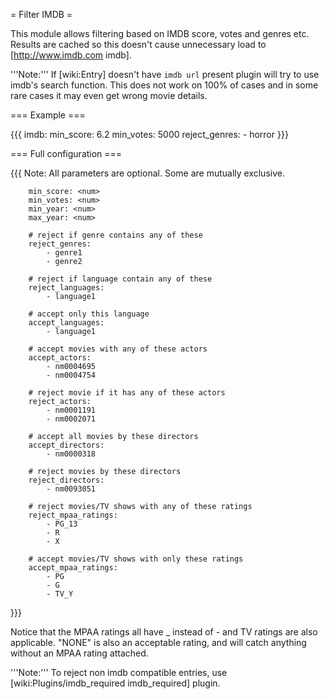 = Filter IMDB =

This module allows filtering based on IMDB score, votes and genres etc.
Results are cached so this doesn't cause unnecessary load to [http://www.imdb.com imdb].

'''Note:''' If [wiki:Entry] doesn't have `imdb url` present plugin will try to use imdb's search function. This does not work on 100% of cases and in some rare cases it may even get wrong movie details.

=== Example ===

{{{
imdb:
  min_score: 6.2
  min_votes: 5000
  reject_genres:
    - horror
}}}

=== Full configuration ===

{{{
        Note: All parameters are optional. Some are mutually exclusive.

        min_score: <num>
        min_votes: <num>
        min_year: <num>
        max_year: <num>

        # reject if genre contains any of these
        reject_genres:
            - genre1
            - genre2

        # reject if language contain any of these
        reject_languages:
            - language1

        # accept only this language
        accept_languages:
            - language1

        # accept movies with any of these actors
        accept_actors:
            - nm0004695
            - nm0004754

        # reject movie if it has any of these actors
        reject_actors:
            - nm0001191
            - nm0002071

        # accept all movies by these directors
        accept_directors:
            - nm0000318

        # reject movies by these directors
        reject_directors:
            - nm0093051
        
        # reject movies/TV shows with any of these ratings
        reject_mpaa_ratings:
            - PG_13
            - R
            - X
            
        # accept movies/TV shows with only these ratings
        accept_mpaa_ratings:
            - PG
            - G
            - TV_Y
}}}

Notice that the MPAA ratings all have _ instead of - and TV ratings are also applicable. "NONE" is also an acceptable rating, and will catch anything without an MPAA rating attached.

'''Note:''' To reject non imdb compatible entries, use [wiki:Plugins/imdb_required imdb_required] plugin.